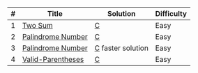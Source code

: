| # | Title                                                                 | Solution                                      | Difficulty |
| - | --------------------------------------------------------------------- | --------------------------------------------- | ---------- |
| 1 | [Two Sum](https://leetcode.com/problems/two-sum/)                     | [C](001_two_sum.c)                            | Easy       |
| 2 | [Palindrome Number](https://leetcode.com/problems/palindrome-number/) | [C](009_palindrome_number.c)                  | Easy       |
| 3 | [Palindrome Number](https://leetcode.com/problems/palindrome-number/) | [C](009_palindrome_number1.c) faster solution | Easy       |
| 4 | [Valid-Parentheses](https://leetcode.com/problems/valid-parentheses/) | [C](020_valid_parentheses.c)                  | Easy       |
